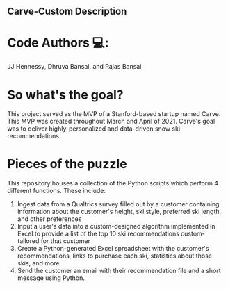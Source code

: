 ## Carve-Custom Description
# Code Authors 💻: 
JJ Hennessy, Dhruva Bansal, and Rajas Bansal

# So what's the goal?
This project served as the MVP of a Stanford-based startup named Carve. This MVP was created throughout March and April of 2021. Carve's goal was to deliver highly-personalized and data-driven snow ski recommendations.

# Pieces of the puzzle
This repository houses a collection of the Python scripts which perform 4 different functions. These include:
1. Ingest data from a Qualtrics survey filled out by a customer containing information about the customer's height, ski style, preferred ski length, and other preferences
2. Input a user's data into a custom-designed algorithm implemented in Excel to provide a list of the top 10 ski recommendations custom-tailored for that customer
3. Create a Python-generated Excel spreadsheet with the customer's recommendations, links to purchase each ski, statistics about those skis, and more
4. Send the customer an email with their recommendation file and a short message using Python.

